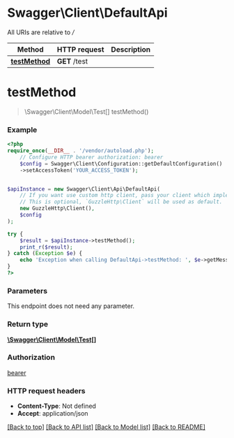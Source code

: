 # Swagger\Client\DefaultApi

All URIs are relative to */*

Method | HTTP request | Description
------------- | ------------- | -------------
[**testMethod**](DefaultApi.md#testmethod) | **GET** /test | 

# **testMethod**
> \Swagger\Client\Model\Test[] testMethod()



### Example
```php
<?php
require_once(__DIR__ . '/vendor/autoload.php');
    // Configure HTTP bearer authorization: bearer
    $config = Swagger\Client\Configuration::getDefaultConfiguration()
    ->setAccessToken('YOUR_ACCESS_TOKEN');


$apiInstance = new Swagger\Client\Api\DefaultApi(
    // If you want use custom http client, pass your client which implements `GuzzleHttp\ClientInterface`.
    // This is optional, `GuzzleHttp\Client` will be used as default.
    new GuzzleHttp\Client(),
    $config
);

try {
    $result = $apiInstance->testMethod();
    print_r($result);
} catch (Exception $e) {
    echo 'Exception when calling DefaultApi->testMethod: ', $e->getMessage(), PHP_EOL;
}
?>
```

### Parameters
This endpoint does not need any parameter.

### Return type

[**\Swagger\Client\Model\Test[]**](../Model/Test.md)

### Authorization

[bearer](../../README.md#bearer)

### HTTP request headers

 - **Content-Type**: Not defined
 - **Accept**: application/json

[[Back to top]](#) [[Back to API list]](../../README.md#documentation-for-api-endpoints) [[Back to Model list]](../../README.md#documentation-for-models) [[Back to README]](../../README.md)

